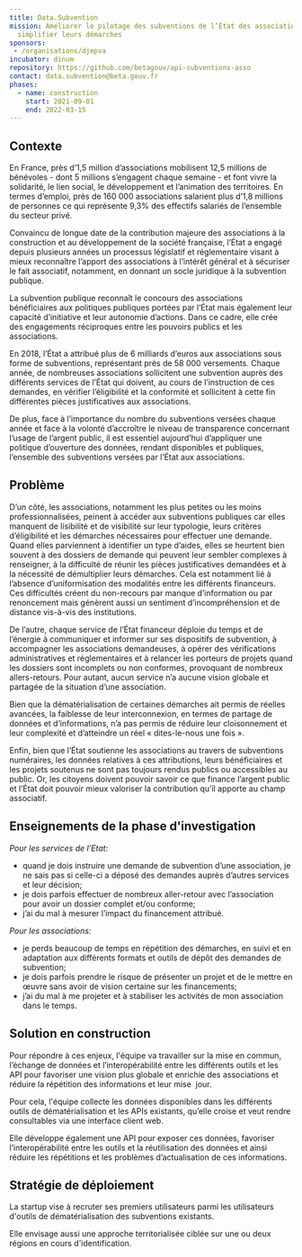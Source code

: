 ```yaml
---
title: Data.Subvention
mission: Améliorer le pilotage des subventions de l’État des associations et
  simplifier leurs démarches
sponsors:
 - /organisations/djepva
incubator: dinum
repository: https://github.com/betagouv/api-subventions-asso
contact: data.subvention@beta.gouv.fr
phases:
  - name: construction
    start: 2021-09-01
    end: 2022-03-15
---
```

## Contexte

En France, près d’1,5 million d’associations mobilisent 12,5 millions de bénévoles - dont 5 millions s’engagent chaque semaine - et font vivre la solidarité, le lien social, le développement et l’animation des territoires. En termes d’emploi, près de 160 000 associations salarient plus d’1,8 millions de personnes ce qui représente 9,3% des effectifs salariés de l’ensemble du secteur privé.

Convaincu de longue date de la contribution majeure des associations à la construction et au développement de la société française, l’État a engagé depuis plusieurs années un processus législatif et réglementaire visant à mieux reconnaître l’apport des associations à l’intérêt général et à sécuriser le fait associatif, notamment, en donnant un socle juridique à la subvention publique.

La subvention publique reconnaît le concours des associations bénéficiaires aux politiques publiques portées par l’État mais également leur capacité d’initiative et leur autonomie d’actions. Dans ce cadre, elle crée des engagements réciproques entre les pouvoirs publics et les associations. 

En 2018, l’État a attribué plus de 6 milliards d’euros aux associations sous forme de subventions, représentant près de 58 000 versements. Chaque année, de nombreuses associations sollicitent une subvention auprès des différents services de l’État qui doivent, au cours de l’instruction de ces demandes, en vérifier l’éligibilité et la conformité et sollicitent à cette fin différentes pièces justificatives aux associations.

De plus, face à l’importance du nombre du subventions versées chaque année et face à la volonté d’accroître le niveau de transparence concernant l’usage de l’argent public, il est essentiel aujourd’hui d’appliquer une politique d’ouverture des données, rendant disponibles et publiques, l’ensemble des subventions versées par l’État aux associations.

## Problème

D’un côté, les associations, notamment les plus petites ou les moins professionnalisées, peinent à accéder aux subventions publiques car elles manquent de lisibilité et de visibilité sur leur typologie, leurs critères d’éligibilité et les démarches nécessaires pour effectuer une demande. Quand elles parviennent à identifier un type d’aides, elles se heurtent bien souvent à des dossiers de demande qui peuvent leur sembler complexes à renseigner, à la difficulté de réunir les pièces justificatives demandées et à la nécessité de démultiplier leurs démarches. Cela est notamment lié à l’absence d’uniformisation des modalités entre les différents financeurs.  Ces difficultés créent du non-recours par manque d’information ou par renoncement mais génèrent aussi un sentiment d’incompréhension et de distance vis-à-vis des institutions.

De l’autre, chaque service de l’État financeur déploie du temps et de l’énergie à communiquer et informer sur ses dispositifs de subvention, à accompagner les associations demandeuses, à opérer des vérifications administratives et réglementaires et à relancer les porteurs de projets quand les dossiers sont incomplets ou non conformes, provoquant de nombreux allers-retours. Pour autant, aucun service n’a aucune vision globale et partagée de la situation d’une association.

Bien que la dématérialisation de certaines démarches ait permis de réelles avancées, la faiblesse de leur interconnexion, en termes de partage de données et d’informations, n’a pas permis de réduire leur cloisonnement et leur complexité et d’atteindre un réel « dites-le-nous une fois ».

Enfin, bien que l’État soutienne les associations au travers de subventions numéraires, les données relatives à ces attributions, leurs bénéficiaires et les projets soutenus ne sont pas toujours rendus publics ou accessibles au public. Or, les citoyens doivent pouvoir savoir ce que finance l’argent public et l’État doit pouvoir mieux valoriser la contribution qu’il apporte au champ associatif.

## Enseignements de la phase d'investigation

*Pour les services de l’Etat:*

* quand je dois instruire une demande de subvention d’une association, je ne sais pas si celle-ci a déposé des demandes auprès d’autres services et leur décision;
* je dois parfois effectuer de nombreux aller-retour avec l’association pour avoir un dossier complet et/ou conforme;
* j’ai du mal à mesurer l’impact du financement attribué.

*Pour les associations:*

* je perds beaucoup de temps en répétition des démarches, en suivi et en adaptation aux différents formats et outils de dépôt des demandes de subvention;
* je dois parfois prendre le risque de présenter un projet et de le mettre en œuvre sans avoir de vision certaine sur les financements;
* j’ai du mal à me projeter et à stabiliser les activités de mon association dans le temps.

## **Solution en construction**

Pour répondre à ces enjeux, l'équipe va travailler sur la mise en commun, l’échange de données et l’interopérabilité entre les différents outils et les API pour favoriser une vision plus globale et enrichie des associations et réduire la répétition des informations et leur mise  jour.

Pour cela, l'équipe collecte les données disponibles dans les différents outils de dématérialisation et les APIs existants, qu’elle croise et veut rendre consultables via une interface client web. 

Elle développe également une API pour exposer ces données, favoriser l’interopérabilité entre les outils et la réutilisation des données et ainsi réduire les répétitions et les problèmes d’actualisation de ces informations.

## Stratégie de déploiement

La startup vise à recruter ses premiers utilisateurs parmi les utilisateurs d'outils de dématérialisation des subventions existants.

Elle envisage aussi une approche territorialisée ciblée sur une ou deux régions en cours d'identification.